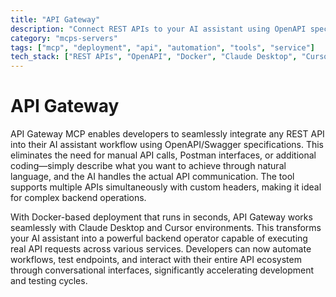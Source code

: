 ```yaml
---
title: "API Gateway"
description: "Connect REST APIs to your AI assistant using OpenAPI specs. Speak or type to execute real API calls instantly."
category: "mcps-servers"
tags: ["mcp", "deployment", "api", "automation", "tools", "service"]
tech_stack: ["REST APIs", "OpenAPI", "Docker", "Claude Desktop", "Cursor"]
---
```


# API Gateway

API Gateway MCP enables developers to seamlessly integrate any REST API into their AI assistant workflow using OpenAPI/Swagger specifications. This eliminates the need for manual API calls, Postman interfaces, or additional coding—simply describe what you want to achieve through natural language, and the AI handles the actual API communication. The tool supports multiple APIs simultaneously with custom headers, making it ideal for complex backend operations.

With Docker-based deployment that runs in seconds, API Gateway works seamlessly with Claude Desktop and Cursor environments. This transforms your AI assistant into a powerful backend operator capable of executing real API requests across various services. Developers can now automate workflows, test endpoints, and interact with their entire API ecosystem through conversational interfaces, significantly accelerating development and testing cycles.
